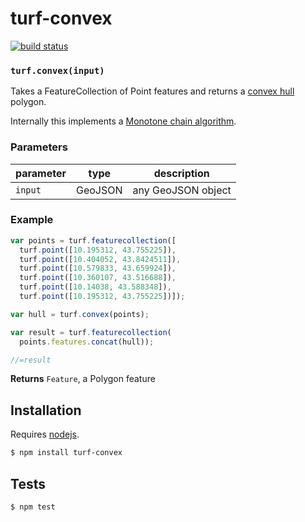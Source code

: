 # turf-convex

[![build status](https://secure.travis-ci.org/Turfjs/turf-convex.png)](http://travis-ci.org/Turfjs/turf-convex)




### `turf.convex(input)`

Takes a FeatureCollection of Point features and
returns a [convex hull](http://en.wikipedia.org/wiki/Convex_hull) polygon.

Internally this implements
a [Monotone chain algorithm](http://en.wikibooks.org/wiki/Algorithm_Implementation/Geometry/Convex_hull/Monotone_chain#JavaScript).


### Parameters

| parameter | type    | description        |
| --------- | ------- | ------------------ |
| `input`   | GeoJSON | any GeoJSON object |


### Example

```js
var points = turf.featurecollection([
  turf.point([10.195312, 43.755225]),
  turf.point([10.404052, 43.8424511]),
  turf.point([10.579833, 43.659924]),
  turf.point([10.360107, 43.516688]),
  turf.point([10.14038, 43.588348]),
  turf.point([10.195312, 43.755225])]);

var hull = turf.convex(points);

var result = turf.featurecollection(
  points.features.concat(hull));

//=result
```


**Returns** `Feature`, a Polygon feature

## Installation

Requires [nodejs](http://nodejs.org/).

```sh
$ npm install turf-convex
```

## Tests

```sh
$ npm test
```

